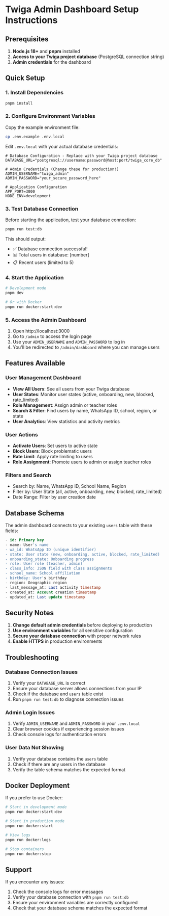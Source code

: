 # Twiga Admin Dashboard Setup Instructions

## Prerequisites

1. **Node.js 18+** and **pnpm** installed
2. **Access to your Twiga project database** (PostgreSQL connection string)
3. **Admin credentials** for the dashboard

## Quick Setup

### 1. Install Dependencies

```bash
pnpm install
```

### 2. Configure Environment Variables

Copy the example environment file:

```bash
cp .env.example .env.local
```

Edit `.env.local` with your actual database credentials:

```env
# Database Configuration - Replace with your Twiga project database
DATABASE_URL="postgresql://username:password@host:port/twiga_core_db"

# Admin Credentials (Change these for production!)
ADMIN_USERNAME="twiga_admin"
ADMIN_PASSWORD="your_secure_password_here"

# Application Configuration
APP_PORT=3000
NODE_ENV=development
```

### 3. Test Database Connection

Before starting the application, test your database connection:

```bash
pnpm run test:db
```

This should output:

- ✅ Database connection successful!
- 📊 Total users in database: [number]
- 📋 Recent users (limited to 5)

### 4. Start the Application

```bash
# Development mode
pnpm dev

# Or with Docker
pnpm run docker:start:dev
```

### 5. Access the Admin Dashboard

1. Open http://localhost:3000
2. Go to `/admin` to access the login page
3. Use your `ADMIN_USERNAME` and `ADMIN_PASSWORD` to log in
4. You'll be redirected to `/admin/dashboard` where you can manage users

## Features Available

### User Management Dashboard

- **View All Users**: See all users from your Twiga database
- **User States**: Monitor user states (active, onboarding, new, blocked, rate_limited)
- **Role Management**: Assign admin or teacher roles
- **Search & Filter**: Find users by name, WhatsApp ID, school, region, or state
- **User Analytics**: View statistics and activity metrics

### User Actions

- **Activate Users**: Set users to active state
- **Block Users**: Block problematic users
- **Rate Limit**: Apply rate limiting to users
- **Role Assignment**: Promote users to admin or assign teacher roles

### Filters and Search

- Search by: Name, WhatsApp ID, School Name, Region
- Filter by: User State (all, active, onboarding, new, blocked, rate_limited)
- Date Range: Filter by user creation date

## Database Schema

The admin dashboard connects to your existing `users` table with these fields:

```sql
- id: Primary key
- name: User's name
- wa_id: WhatsApp ID (unique identifier)
- state: User state (new, onboarding, active, blocked, rate_limited)
- onboarding_state: Onboarding progress
- role: User role (teacher, admin)
- class_info: JSON field with class assignments
- school_name: School affiliation
- birthday: User's birthday
- region: Geographic region
- last_message_at: Last activity timestamp
- created_at: Account creation timestamp
- updated_at: Last update timestamp
```

## Security Notes

1. **Change default admin credentials** before deploying to production
2. **Use environment variables** for all sensitive configuration
3. **Secure your database connection** with proper network rules
4. **Enable HTTPS** in production environments

## Troubleshooting

### Database Connection Issues

1. Verify your `DATABASE_URL` is correct
2. Ensure your database server allows connections from your IP
3. Check if the database and `users` table exist
4. Run `pnpm run test:db` to diagnose connection issues

### Admin Login Issues

1. Verify `ADMIN_USERNAME` and `ADMIN_PASSWORD` in your `.env.local`
2. Clear browser cookies if experiencing session issues
3. Check console logs for authentication errors

### User Data Not Showing

1. Verify your database contains the `users` table
2. Check if there are any users in the database
3. Verify the table schema matches the expected format

## Docker Deployment

If you prefer to use Docker:

```bash
# Start in development mode
pnpm run docker:start:dev

# Start in production mode
pnpm run docker:start

# View logs
pnpm run docker:logs

# Stop containers
pnpm run docker:stop
```

## Support

If you encounter any issues:

1. Check the console logs for error messages
2. Verify your database connection with `pnpm run test:db`
3. Ensure your environment variables are correctly configured
4. Check that your database schema matches the expected format
